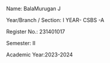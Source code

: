 Name: BalaMurugan J

Year/Branch / Section: I YEAR- CSBS -A

Register No.:  231401017      

Semester:     II

Academic Year:2023-2024

